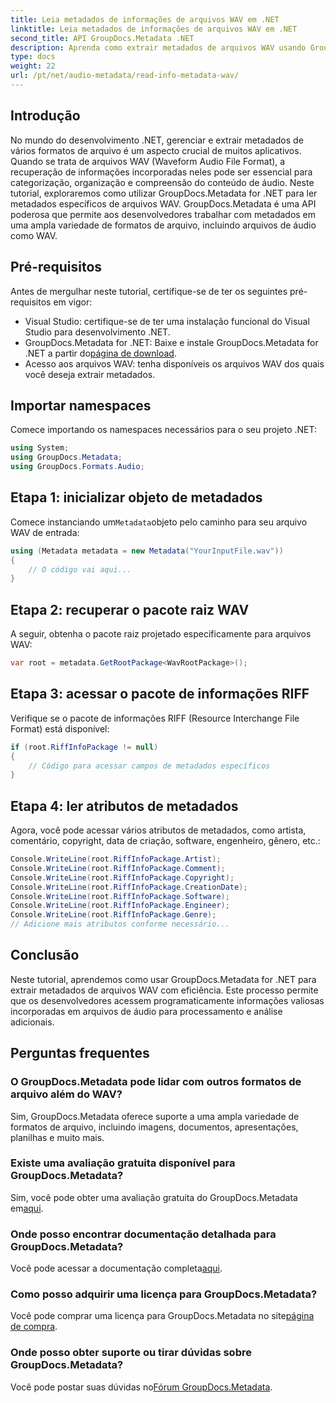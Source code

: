 ```yaml
---
title: Leia metadados de informações de arquivos WAV em .NET
linktitle: Leia metadados de informações de arquivos WAV em .NET
second_title: API GroupDocs.Metadata .NET
description: Aprenda como extrair metadados de arquivos WAV usando GroupDocs.Metadata for .NET. Mergulhe neste tutorial passo a passo para aproveitar metadados para gerenciamento de arquivos de áudio.
type: docs
weight: 22
url: /pt/net/audio-metadata/read-info-metadata-wav/
---
```

## Introdução
No mundo do desenvolvimento .NET, gerenciar e extrair metadados de vários formatos de arquivo é um aspecto crucial de muitos aplicativos. Quando se trata de arquivos WAV (Waveform Audio File Format), a recuperação de informações incorporadas neles pode ser essencial para categorização, organização e compreensão do conteúdo de áudio.
Neste tutorial, exploraremos como utilizar GroupDocs.Metadata for .NET para ler metadados específicos de arquivos WAV. GroupDocs.Metadata é uma API poderosa que permite aos desenvolvedores trabalhar com metadados em uma ampla variedade de formatos de arquivo, incluindo arquivos de áudio como WAV.
## Pré-requisitos
Antes de mergulhar neste tutorial, certifique-se de ter os seguintes pré-requisitos em vigor:
- Visual Studio: certifique-se de ter uma instalação funcional do Visual Studio para desenvolvimento .NET.
-  GroupDocs.Metadata for .NET: Baixe e instale GroupDocs.Metadata for .NET a partir do[página de download](https://releases.groupdocs.com/metadata/net/).
- Acesso aos arquivos WAV: tenha disponíveis os arquivos WAV dos quais você deseja extrair metadados.

## Importar namespaces
Comece importando os namespaces necessários para o seu projeto .NET:
```csharp
using System;
using GroupDocs.Metadata;
using GroupDocs.Formats.Audio;
```
## Etapa 1: inicializar objeto de metadados
 Comece instanciando um`Metadata`objeto pelo caminho para seu arquivo WAV de entrada:
```csharp
using (Metadata metadata = new Metadata("YourInputFile.wav"))
{
    // O código vai aqui...
}
```
## Etapa 2: recuperar o pacote raiz WAV
A seguir, obtenha o pacote raiz projetado especificamente para arquivos WAV:
```csharp
var root = metadata.GetRootPackage<WavRootPackage>();
```
## Etapa 3: acessar o pacote de informações RIFF
Verifique se o pacote de informações RIFF (Resource Interchange File Format) está disponível:
```csharp
if (root.RiffInfoPackage != null)
{
    // Código para acessar campos de metadados específicos
}
```
## Etapa 4: ler atributos de metadados
Agora, você pode acessar vários atributos de metadados, como artista, comentário, copyright, data de criação, software, engenheiro, gênero, etc.:
```csharp
Console.WriteLine(root.RiffInfoPackage.Artist);
Console.WriteLine(root.RiffInfoPackage.Comment);
Console.WriteLine(root.RiffInfoPackage.Copyright);
Console.WriteLine(root.RiffInfoPackage.CreationDate);
Console.WriteLine(root.RiffInfoPackage.Software);
Console.WriteLine(root.RiffInfoPackage.Engineer);
Console.WriteLine(root.RiffInfoPackage.Genre);
// Adicione mais atributos conforme necessário...
```

## Conclusão
Neste tutorial, aprendemos como usar GroupDocs.Metadata for .NET para extrair metadados de arquivos WAV com eficiência. Este processo permite que os desenvolvedores acessem programaticamente informações valiosas incorporadas em arquivos de áudio para processamento e análise adicionais.

## Perguntas frequentes
### O GroupDocs.Metadata pode lidar com outros formatos de arquivo além do WAV?
Sim, GroupDocs.Metadata oferece suporte a uma ampla variedade de formatos de arquivo, incluindo imagens, documentos, apresentações, planilhas e muito mais.
### Existe uma avaliação gratuita disponível para GroupDocs.Metadata?
 Sim, você pode obter uma avaliação gratuita do GroupDocs.Metadata em[aqui](https://releases.groupdocs.com/).
### Onde posso encontrar documentação detalhada para GroupDocs.Metadata?
 Você pode acessar a documentação completa[aqui](https://reference.groupdocs.com/metadata/net/).
### Como posso adquirir uma licença para GroupDocs.Metadata?
 Você pode comprar uma licença para GroupDocs.Metadata no site[página de compra](https://purchase.groupdocs.com/buy).
### Onde posso obter suporte ou tirar dúvidas sobre GroupDocs.Metadata?
 Você pode postar suas dúvidas no[Fórum GroupDocs.Metadata](https://forum.groupdocs.com/c/metadata/14).